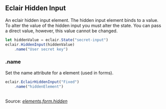 ## Eclair Hidden Input
An eclair hidden input element. The hidden input element binds to a value. To alter the value of the hidden input you must alter the state. You can pass a direct value, however, this value cannot be changed.
```javascript
let hiddenValue = eclair.State("secret-input")
eclair.HiddenInput(hiddenValue)
    .name("User secret key")
```
### .name
Set the name attribute for a element (used in forms).
```javascript
eclair.EclairHiddenInput("Fixed")
    .name("hiddenElement")
```

<br/>Source: [_elements.form.hidden_](https://github.com/SamGarlick/Eclair/tree/main/src/elements/form/hidden.js)